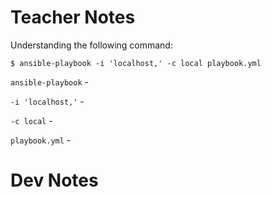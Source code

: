 # Teacher Notes

Understanding the following command:

`$ ansible-playbook -i 'localhost,' -c local playbook.yml`

`ansible-playbook` -

`-i 'localhost,'` -

`-c local` -

`playbook.yml` -



# Dev Notes
